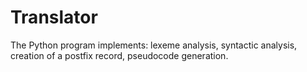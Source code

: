 # Translator

The Python program implements: lexeme analysis, syntactic analysis, creation of a postfix record, pseudocode generation.
